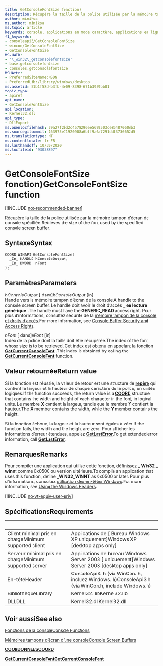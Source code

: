 ```yaml
---
title: GetConsoleFontSize fonction)
description: Récupère la taille de la police utilisée par la mémoire tampon d’écran de console spécifiée.
author: miniksa
ms.author: miniksa
ms.topic: article
keywords: console, applications en mode caractère, applications en ligne de commande, applications de terminal, API console
f1_keywords:
- consoleapi3/GetConsoleFontSize
- wincon/GetConsoleFontSize
- GetConsoleFontSize
MS-HAID:
- '\_win32\_getconsolefontsize'
- base.getconsolefontsize
- consoles.getconsolefontsize
MSHAttr:
- PreferredSiteName:MSDN
- PreferredLib:/library/windows/desktop
ms.assetid: 51b1f58d-b3fb-4e09-8398-671b3959bb01
topic_type:
- apiref
api_name:
- GetConsoleFontSize
api_location:
- Kernel32.dll
api_type:
- DllExport
ms.openlocfilehash: 39a27f2bd2c4578296ee5699503ce86487060db3
ms.sourcegitcommit: 463975e71920908a6bff9a6a7291ddf3736652d5
ms.translationtype: MT
ms.contentlocale: fr-FR
ms.lasthandoff: 10/30/2020
ms.locfileid: "93038897"
---
```

# <a name="getconsolefontsize-function"></a><span data-ttu-id="ca4da-104">GetConsoleFontSize fonction)</span><span class="sxs-lookup"><span data-stu-id="ca4da-104">GetConsoleFontSize function</span></span>

[!INCLUDE [not-recommended-banner](./includes/not-recommended-banner.md)]

<span data-ttu-id="ca4da-105">Récupère la taille de la police utilisée par la mémoire tampon d’écran de console spécifiée.</span><span class="sxs-lookup"><span data-stu-id="ca4da-105">Retrieves the size of the font used by the specified console screen buffer.</span></span>

## <a name="syntax"></a><span data-ttu-id="ca4da-106">Syntaxe</span><span class="sxs-lookup"><span data-stu-id="ca4da-106">Syntax</span></span>

```C
COORD WINAPI GetConsoleFontSize(
  _In_ HANDLE hConsoleOutput,
  _In_ DWORD  nFont
);
```

## <a name="parameters"></a><span data-ttu-id="ca4da-107">Paramètres</span><span class="sxs-lookup"><span data-stu-id="ca4da-107">Parameters</span></span>

<span data-ttu-id="ca4da-108">*hConsoleOutput* \[ dans\]</span><span class="sxs-lookup"><span data-stu-id="ca4da-108">*hConsoleOutput* \[in\]</span></span>  
<span data-ttu-id="ca4da-109">Handle vers la mémoire tampon d’écran de la console.</span><span class="sxs-lookup"><span data-stu-id="ca4da-109">A handle to the console screen buffer.</span></span> <span data-ttu-id="ca4da-110">Le handle doit avoir le droit d’accès **\_ en lecture générique** .</span><span class="sxs-lookup"><span data-stu-id="ca4da-110">The handle must have the **GENERIC\_READ** access right.</span></span> <span data-ttu-id="ca4da-111">Pour plus d’informations, consultez sécurité de la [mémoire tampon de la console et droits d’accès](console-buffer-security-and-access-rights.md).</span><span class="sxs-lookup"><span data-stu-id="ca4da-111">For more information, see [Console Buffer Security and Access Rights](console-buffer-security-and-access-rights.md).</span></span>

<span data-ttu-id="ca4da-112">*nFont* \[ dans\]</span><span class="sxs-lookup"><span data-stu-id="ca4da-112">*nFont* \[in\]</span></span>  
<span data-ttu-id="ca4da-113">Index de la police dont la taille doit être récupérée.</span><span class="sxs-lookup"><span data-stu-id="ca4da-113">The index of the font whose size is to be retrieved.</span></span> <span data-ttu-id="ca4da-114">Cet index est obtenu en appelant la fonction [**GetCurrentConsoleFont**](getcurrentconsolefont.md) .</span><span class="sxs-lookup"><span data-stu-id="ca4da-114">This index is obtained by calling the [**GetCurrentConsoleFont**](getcurrentconsolefont.md) function.</span></span>

## <a name="return-value"></a><span data-ttu-id="ca4da-115">Valeur retournée</span><span class="sxs-lookup"><span data-stu-id="ca4da-115">Return value</span></span>

<span data-ttu-id="ca4da-116">Si la fonction est réussie, la valeur de retour est une structure de [**repère**](coord-str.md) qui contient la largeur et la hauteur de chaque caractère de la police, en unités logiques.</span><span class="sxs-lookup"><span data-stu-id="ca4da-116">If the function succeeds, the return value is a [**COORD**](coord-str.md) structure that contains the width and height of each character in the font, in logical units.</span></span> <span data-ttu-id="ca4da-117">Le membre **X** contient la largeur, tandis que le membre **Y** contient la hauteur.</span><span class="sxs-lookup"><span data-stu-id="ca4da-117">The **X** member contains the width, while the **Y** member contains the height.</span></span>

<span data-ttu-id="ca4da-118">Si la fonction échoue, la largeur et la hauteur sont égales à zéro.</span><span class="sxs-lookup"><span data-stu-id="ca4da-118">If the function fails, the width and the height are zero.</span></span> <span data-ttu-id="ca4da-119">Pour afficher les informations d’erreur étendues, appelez [**GetLastError**](https://msdn.microsoft.com/library/windows/desktop/ms679360).</span><span class="sxs-lookup"><span data-stu-id="ca4da-119">To get extended error information, call [**GetLastError**](https://msdn.microsoft.com/library/windows/desktop/ms679360).</span></span>

## <a name="remarks"></a><span data-ttu-id="ca4da-120">Remarques</span><span class="sxs-lookup"><span data-stu-id="ca4da-120">Remarks</span></span>

<span data-ttu-id="ca4da-121">Pour compiler une application qui utilise cette fonction, définissez **\_ Win32 \_ winnt** comme 0x0500 ou version ultérieure.</span><span class="sxs-lookup"><span data-stu-id="ca4da-121">To compile an application that uses this function, define **\_WIN32\_WINNT** as 0x0500 or later.</span></span> <span data-ttu-id="ca4da-122">Pour plus d’informations, consultez [utilisation des en-têtes Windows](https://msdn.microsoft.com/library/windows/desktop/aa383745).</span><span class="sxs-lookup"><span data-stu-id="ca4da-122">For more information, see [Using the Windows Headers](https://msdn.microsoft.com/library/windows/desktop/aa383745).</span></span>

[!INCLUDE [no-vt-equiv-user-priv](./includes/no-vt-equiv-user-priv.md)]

## <a name="requirements"></a><span data-ttu-id="ca4da-123">Spécifications</span><span class="sxs-lookup"><span data-stu-id="ca4da-123">Requirements</span></span>

| &nbsp; | &nbsp; |
|-|-|
| <span data-ttu-id="ca4da-124">Client minimal pris en charge</span><span class="sxs-lookup"><span data-stu-id="ca4da-124">Minimum supported client</span></span> | <span data-ttu-id="ca4da-125">Applications de \[ Bureau Windows XP uniquement\]</span><span class="sxs-lookup"><span data-stu-id="ca4da-125">Windows XP \[desktop apps only\]</span></span> |
| <span data-ttu-id="ca4da-126">Serveur minimal pris en charge</span><span class="sxs-lookup"><span data-stu-id="ca4da-126">Minimum supported server</span></span> | <span data-ttu-id="ca4da-127">Applications de bureau Windows Server 2003 \[ uniquement\]</span><span class="sxs-lookup"><span data-stu-id="ca4da-127">Windows Server 2003 \[desktop apps only\]</span></span> |
| <span data-ttu-id="ca4da-128">En-tête</span><span class="sxs-lookup"><span data-stu-id="ca4da-128">Header</span></span> | <span data-ttu-id="ca4da-129">ConsoleApi3. h (via WinCon. h, incluez Windows. h)</span><span class="sxs-lookup"><span data-stu-id="ca4da-129">ConsoleApi3.h (via WinCon.h, include Windows.h)</span></span> |
| <span data-ttu-id="ca4da-130">Bibliothèque</span><span class="sxs-lookup"><span data-stu-id="ca4da-130">Library</span></span> | <span data-ttu-id="ca4da-131">Kernel32. lib</span><span class="sxs-lookup"><span data-stu-id="ca4da-131">Kernel32.lib</span></span> |
| <span data-ttu-id="ca4da-132">DLL</span><span class="sxs-lookup"><span data-stu-id="ca4da-132">DLL</span></span> | <span data-ttu-id="ca4da-133">Kernel32.dll</span><span class="sxs-lookup"><span data-stu-id="ca4da-133">Kernel32.dll</span></span> |

## <a name="see-also"></a><span data-ttu-id="ca4da-134">Voir aussi</span><span class="sxs-lookup"><span data-stu-id="ca4da-134">See also</span></span>

[<span data-ttu-id="ca4da-135">Fonctions de la console</span><span class="sxs-lookup"><span data-stu-id="ca4da-135">Console Functions</span></span>](console-functions.md)

[<span data-ttu-id="ca4da-136">Mémoires tampons d’écran d’une console</span><span class="sxs-lookup"><span data-stu-id="ca4da-136">Console Screen Buffers</span></span>](console-screen-buffers.md)

[<span data-ttu-id="ca4da-137">**COORDONNÉES**</span><span class="sxs-lookup"><span data-stu-id="ca4da-137">**COORD**</span></span>](coord-str.md)

[<span data-ttu-id="ca4da-138">**GetCurrentConsoleFont**</span><span class="sxs-lookup"><span data-stu-id="ca4da-138">**GetCurrentConsoleFont**</span></span>](getcurrentconsolefont.md)
